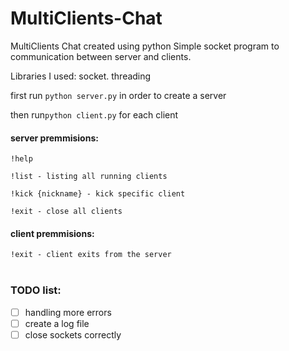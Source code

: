 # MultiClients-Chat
MultiClients Chat created using python
Simple socket program to communication between server and clients.

Libraries I used: socket. threading

first run `` python server.py `` in order to create a server

then run`` python client.py `` for each client

#### server premmisions:
``!help``

``!list - listing all running clients``

``!kick {nickname} - kick specific client``

``!exit - close all clients``
<br>
#### client premmisions:
``!exit - client exits from the server``
<br><br>

### TODO list:
- [ ] handling more errors
- [ ] create a log file
- [ ] close sockets correctly

